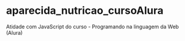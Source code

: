 # aparecida_nutricao_cursoAlura
Atidade com JavaScript do curso - Programando na linguagem da Web (Alura)
